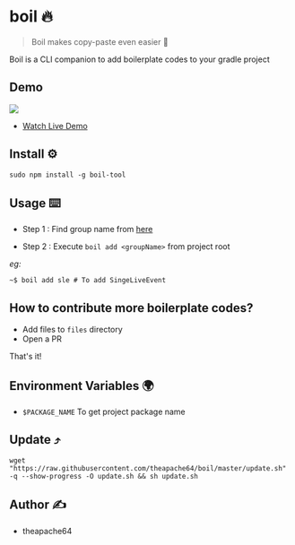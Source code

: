 # boil 🔥

> Boil makes copy-paste even easier 🤗

Boil is a CLI companion to add boilerplate codes to your gradle project

## Demo

![](demo.gif)

- [Watch Live Demo](https://www.youtube.com/watch?v=PTdgPnIU1tE&feature=youtu.be)


## Install ⚙️


````shell
sudo npm install -g boil-tool
````

## Usage ⌨️

- Step 1 : Find group name from [here](https://docs.google.com/spreadsheets/d/1OF384yi-k3iBgiyLnhYDAoYAV8wJGCh2yEqm3MfQQko/edit?usp=sharing)

- Step 2 : Execute `boil add <groupName>` from project root

_eg:_

```shell script
~$ boil add sle # To add SingeLiveEvent
```

## How to contribute more boilerplate codes?

- Add files to `files` directory
- Open a PR 

That's it!

## Environment Variables 🌍

- `$PACKAGE_NAME`  To get project package name

## Update ⤴️

```shell script
wget "https://raw.githubusercontent.com/theapache64/boil/master/update.sh" -q --show-progress -O update.sh && sh update.sh
```

## Author ✍️

- theapache64
